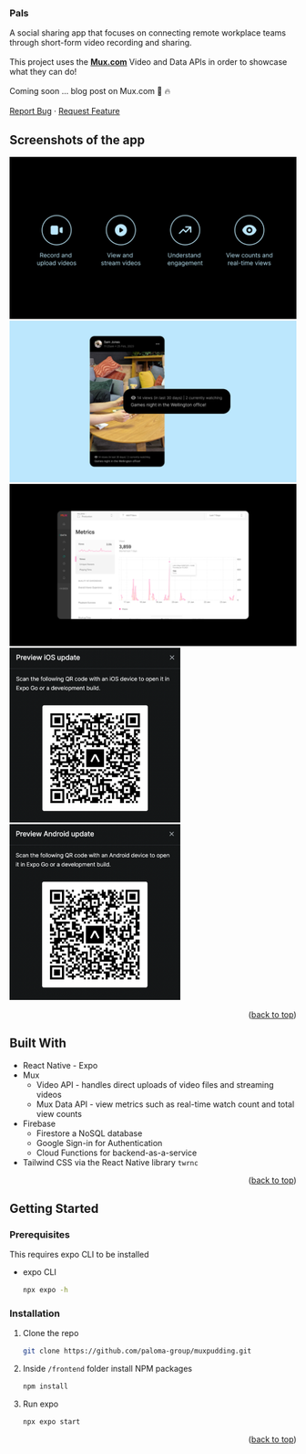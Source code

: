 <!-- Improved compatibility of back to top link: See: https://github.com/othneildrew/Best-README-Template/pull/73 -->
<a name="readme-top"></a>



<!-- PROJECT LOGO -->
<br />
<div align="center">

<h3 align="left">Pals</h3>

  <p align="left">
 A social sharing app that focuses on connecting remote workplace teams through short-form video recording and sharing.
    <br />
    <br />
    This project uses the <a href="https://mux.com"><strong>Mux.com</strong></a> Video and Data APIs in order to showcase what they can do!
    <br />
    <br />
    Coming soon ... blog post on Mux.com 📝 🔥
    <br />
    <br />
    <a href="https://github.com/paloma-group/muxpudding/issues">Report Bug</a>
    ·
    <a href="https://github.com/paloma-group/muxpudding/issues">Request Feature</a>
  </p>
</div>



<!-- SCREENSHOTS -->

## Screenshots of the app

<div align='left'>
<img src="frontend/assets/screenshots/2-overview-steps.png" alt="splash-screen" style="width:600px;" />
<img src="frontend/assets/screenshots/6-view-count.png" alt="splash-screen" style="width:600px;" />
<img src="frontend/assets/screenshots/5-metrics-dashboard.png" alt="splash-screen" style="width:600px;" />
<img src="frontend/assets/screenshot-QR-code-ios.png" alt="splash-screen" style="width:300px;" />
<img src="frontend/assets/screenshot-QR-code-android.png" alt="splash-screen" style="width:300px;" />
</div>

<p align="right">(<a href="#readme-top">back to top</a>)</p>

## Built With

* React Native - Expo
* Mux
  * Video API - handles direct uploads of video files and streaming videos
  * Mux Data API - view metrics such as real-time watch count and total view counts 
* Firebase
    * Firestore a NoSQL database
    * Google Sign-in for Authentication
    * Cloud Functions for backend-as-a-service
* Tailwind CSS via the React Native library `twrnc`

<p align="right">(<a href="#readme-top">back to top</a>)</p>



<!-- GETTING STARTED -->

## Getting Started

### Prerequisites

This requires expo CLI to be installed

* expo CLI
  ```sh
  npx expo -h
  ```

### Installation


1. Clone the repo
   ```sh
   git clone https://github.com/paloma-group/muxpudding.git
   ```
2. Inside `/frontend` folder install NPM packages
   ```sh
   npm install
   ```
3. Run expo
   ```js
   npx expo start
   ```

<p align="right">(<a href="#readme-top">back to top</a>)</p>





<!-- MARKDOWN LINKS & IMAGES -->
<!-- https://www.markdownguide.org/basic-syntax/#reference-style-links -->

[contributors-shield]: https://img.shields.io/github/contributors/othneildrew/Best-README-Template.svg?style=for-the-badge

[contributors-url]: https://github.com/othneildrew/Best-README-Template/graphs/contributors

[forks-shield]: https://img.shields.io/github/forks/othneildrew/Best-README-Template.svg?style=for-the-badge

[forks-url]: https://github.com/othneildrew/Best-README-Template/network/members

[stars-shield]: https://img.shields.io/github/stars/othneildrew/Best-README-Template.svg?style=for-the-badge

[stars-url]: https://github.com/othneildrew/Best-README-Template/stargazers

[issues-shield]: https://img.shields.io/github/issues/othneildrew/Best-README-Template.svg?style=for-the-badge

[issues-url]: https://github.com/othneildrew/Best-README-Template/issues

[license-shield]: https://img.shields.io/github/license/othneildrew/Best-README-Template.svg?style=for-the-badge

[license-url]: https://github.com/othneildrew/Best-README-Template/blob/master/LICENSE.txt

[linkedin-shield]: https://img.shields.io/badge/-LinkedIn-black.svg?style=for-the-badge&logo=linkedin&colorB=555

[linkedin-url]: https://linkedin.com/in/othneildrew

[product-screenshot]: frontend/assets/welcome-screen.png

[Next.js]: https://img.shields.io/badge/next.js-000000?style=for-the-badge&logo=nextdotjs&logoColor=white

[Next-url]: https://nextjs.org/

[React.js]: https://img.shields.io/badge/React-20232A?style=for-the-badge&logo=react&logoColor=61DAFB

[React-url]: https://reactjs.org/

[Vue.js]: https://img.shields.io/badge/Vue.js-35495E?style=for-the-badge&logo=vuedotjs&logoColor=4FC08D

[Vue-url]: https://vuejs.org/

[Mux-url]: https://mux.com/

[ReactNative-url]: https://reactnative.dev/

[ReactNative.js]: https://img.shields.io/badge/-ReactNative-61DAFB?logo=react&logoColor=white&style=for-the-badge

[Angular.io]: https://img.shields.io/badge/Angular-DD0031?style=for-the-badge&logo=angular&logoColor=white

[Angular-url]: https://angular.io/

[Svelte.dev]: https://img.shields.io/badge/Svelte-4A4A55?style=for-the-badge&logo=svelte&logoColor=FF3E00

[Svelte-url]: https://svelte.dev/

[Laravel.com]: https://img.shields.io/badge/Laravel-FF2D20?style=for-the-badge&logo=laravel&logoColor=white

[Laravel-url]: https://laravel.com

[Bootstrap.com]: https://img.shields.io/badge/Bootstrap-563D7C?style=for-the-badge&logo=bootstrap&logoColor=white

[Bootstrap-url]: https://getbootstrap.com

[JQuery.com]: https://img.shields.io/badge/jQuery-0769AD?style=for-the-badge&logo=jquery&logoColor=white

[JQuery-url]: https://jquery.com 
